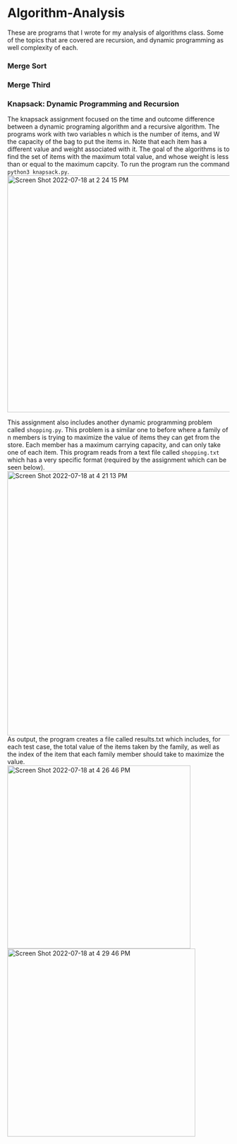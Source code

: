 # Algorithm-Analysis
These are programs that I wrote for my analysis of algorithms class. Some of the topics that are covered are recursion, and dynamic programming as well complexity of each.

### Merge Sort

### Merge Third

### Knapsack: Dynamic Programming and Recursion
The knapsack assignment focused on the time and outcome difference between a dynamic programing algorithm and a recursive algorithm. The programs work with two variables n which is the number of items, and W the capacity of the bag to put the items in. Note that each item has a different value and weight associated with it. The goal of the algorithms is to find the set of items with the maximum total value, and whose weight is less than or equal to the maximum capcity. To run the program run the command `python3 knapsack.py`. </br>
<img width="537" alt="Screen Shot 2022-07-18 at 2 24 15 PM" src="https://user-images.githubusercontent.com/41707123/179619968-c7bdb9c4-21a7-4bc2-852b-7695546950cb.png"></br>

This assignment also includes another dynamic programming problem called `shopping.py`. This problem is a similar one to before where a family of n members is trying to maximize the value of items they can get from the store. Each member has a maximum carrying capacity, and can only take one of each item. This program reads from a text file called `shopping.txt` which has a very specific format (required by the assignment which can be seen below). </br>
<img width="599" alt="Screen Shot 2022-07-18 at 4 21 13 PM" src="https://user-images.githubusercontent.com/41707123/179632928-e35aa429-3e7b-4b98-bd2f-1b34cc220c01.png"></br>
As output, the program creates a file called results.txt which includes, for each test case, the total value of the items taken by the family, as well as the index of the item that each family member should take to maximize the value. </br>
<img width="415" alt="Screen Shot 2022-07-18 at 4 26 46 PM" src="https://user-images.githubusercontent.com/41707123/179633564-a3255c82-1bed-4f60-8a64-c9bda22f1444.png">
<img width="426" alt="Screen Shot 2022-07-18 at 4 29 46 PM" src="https://user-images.githubusercontent.com/41707123/179633706-b0a7f8a8-179b-4a87-b6c8-f0d4df26be0b.png"></br>
